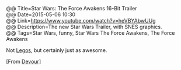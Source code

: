 @@ Title=Star Wars: The Force Awakens 16-Bit Trailer  
@@ Date=2015-05-06 10:30  
@@ Link=https://www.youtube.com/watch?v=heVBYAbwUUg  
@@ Description=The new Star Wars Trailer, with SNES graphics.  
@@ Tags=Star Wars, funny, Star Wars The Force Awakens, The Force Awakens  

Not [Legos](@@SiteRoot@@/2015/4/18/lego-star-wars-the-force-awakens-trailer-2), but certainly just as awesome.

[From [Devour](http://devour.com/video/16-bit-star-wars-the-force-awakens-trailer/)]
